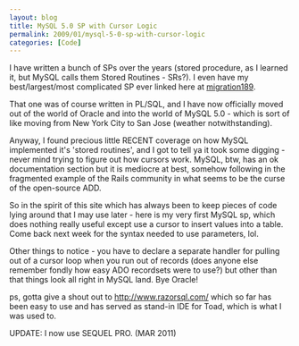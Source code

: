 ```yaml
---
layout: blog
title: MySQL 5.0 SP with Cursor Logic
permalink: 2009/01/mysql-5-0-sp-with-cursor-logic
categories: [Code]
---
```


<p>I have written a bunch of SPs over the years (stored procedure, as I learned it, but MySQL calls them Stored Routines - SRs?). I even have my best/largest/most complicated SP ever linked here at <a href='http://blog.kristeraxel.com/wp-content/uploads/2009/01/migration189.txt'>migration189</a>.
</p>
<p>That one was of course written in PL/SQL, and I have now officially moved out of the world of Oracle and into the world of MySQL 5.0 - which is sort of like moving from New York City to San Jose (weather notwithstanding).</p>
<p>Anyway, I found precious little RECENT coverage on how MySQL implemented it&#039;s &#039;stored routines&#039;, and I got to tell ya it took some digging - never mind trying to figure out how cursors work. MySQL, btw, has an ok documentation section but it is mediocre at best, somehow following in the fragmented example of the Rails community in what seems to be the curse of the open-source ADD.</p>
<p>So in the spirit of this site which has always been to keep pieces of code lying around that I may use later - here is my very first MySQL sp, which does nothing really useful except use a cursor to insert values into a table. Come back next week for the syntax needed to use parameters, lol.</p>
<p>Other things to notice - you have to declare a separate handler for pulling out of a cursor loop when you run out of records (does anyone else remember fondly how easy ADO recordsets were to use?) but other than that things look all right in MySQL land. Bye Oracle!</p>

<script src="https://gist.github.com/860870.js?file=cursor_sample.sql"></script>

<p>ps, gotta give a shout out to <a href="http://www.razorsql.com/">http://www.razorsql.com/</a> which so far has been easy to use and has served as stand-in IDE for Toad, which is what I was used to.</p>

UPDATE: I now use SEQUEL PRO. (MAR 2011)
